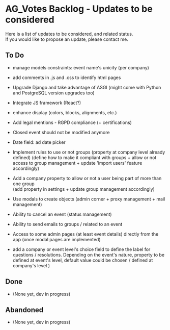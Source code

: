 # AG_Votes Backlog - Updates to be considered

Here is a list of updates to be considered, and related status.  
If you would like to propose an update, please contact me.  

## To Do

- manage models constraints: event name's unicity (per company)
- add comments in .js and .css to identify html pages
- Upgrade Django and take advantage of ASGI (might come with Python and PostgreSQL version upgrades too)
- Integrate JS framework (React?)
- enhance display (colors, blocks, alignments, etc.)
- Add legal mentions - RGPD compliance (+ certifications)
- Closed event should not be modified anymore

- Date field: ad date picker
- Implement rules to use or not groups (property at company level already defined)
  (define how to make it compliant with groups + allow or not access to group management + update 'import users' feature accordingly)
- Add a company property to allow or not a user being part of more than one group  
  (add property in settings + update group management accordingly)
- Use modals to create objects (admin corner + proxy management + mail management)
- Ability to cancel an event (status management)
- Ability to send emails to groups / related to an event
- Access to some admin pages (at least event details) directly from the app (once modal pages are implemented)

- add a company or event level's choice field to define the label for questions / resolutions. Depending on the event's nature, property to be defined at event's level, default value could be chosen / defined at company's level )

## Done

- (None yet, dev in progress)

## Abandoned

- (None yet, dev in progress)
